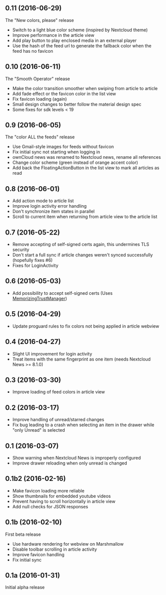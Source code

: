 ## 0.11 (2016-06-29)

The "New colors, please" release

* Switch to a light blue color scheme (inspired by Nextcloud theme)
* Improve performance in the article view
* Add play button to play enclosed media in an external player
* Use the hash of the feed url to generate the fallback color when the feed has no favicon

## 0.10 (2016-06-11)

The "Smooth Operator" release

* Make the color transition smoother when swiping from article to article
* Add fade effect or the favicon color in the list view
* Fix favicon loading (again)
* Small design changes to better follow the material design spec
* Some fixes for sdk levels < 19

## 0.9 (2016-06-05)

The "color ALL the feeds" release

* Use Gmail-style images for feeds without favicon
* Fix initial sync not starting when logging in
* ownCloud news was renamed to Nextcloud news, rename all references
* Change color scheme (green instead of orange accent color)
* Add back the FloatingActionButton in the list view to mark all articles as read

## 0.8 (2016-06-01)

* Add action mode to article list
* Improve login activity error handling
* Don't synchronize item states in parallel
* Scroll to current item when returning from article view to the article list

## 0.7 (2016-05-22)

* Remove accepting of self-signed certs again, this undermines TLS security
* Don't start a full sync if article changes weren't synced successfully (hopefully fixes #6)
* Fixes for LoginActivity

## 0.6 (2016-05-03)

* Add possibility to accept self-signed certs (Uses [MemorizingTrustManager](https://github.com/ge0rg/MemorizingTrustManager))

## 0.5 (2016-04-29)

* Update proguard rules to fix colors not being applied in article webview

## 0.4 (2016-04-27)

* Slight UI improvement for login activity
* Treat items with the same fingerprint as one item (needs Nextcloud News >= 8.1.0)

## 0.3 (2016-03-30)

* Improve loading of feed colors in article view

## 0.2 (2016-03-17)

* Improve handling of unread/starred changes
* Fix bug leading to a crash when selecting an item in the drawer while "only Unread" is selected

## 0.1 (2016-03-07)

* Show warning when Nextcloud News is improperly configured
* Improve drawer reloading when only unread is changed

## 0.1b2 (2016-02-16)

* Make favicon loading more reliable
* Show thumbnails for embedded youtube videos
* Prevent having to scroll horizontally in article view
* Add null checks for JSON responses

## 0.1b (2016-02-10)

First beta release

* Use hardware rendering for webview on Marshmallow
* Disable toolbar scrolling in article activity
* Improve favicon handling
* Fix initial sync

## 0.1a (2016-01-31)

Initial alpha release
